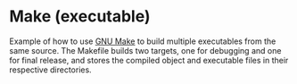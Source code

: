 # Make (executable)
Example of how to use [GNU Make][make] to build multiple executables from the same source.
The Makefile builds two targets, one for debugging and one for final release, and stores the compiled object and executable files in their respective directories.

[make]: https://www.gnu.org/software/make/
